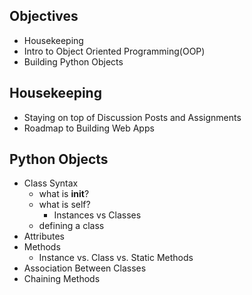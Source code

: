 ## Objectives
- Housekeeping
- Intro to Object Oriented Programming(OOP)
- Building Python Objects

## Housekeeping
- Staying on top of Discussion Posts and Assignments
- Roadmap to Building Web Apps

## Python Objects
- Class Syntax
    - what is __init__?
    - what is self?
        - Instances vs Classes
    - defining a class
- Attributes
- Methods
    - Instance vs. Class vs. Static Methods
- Association Between Classes
- Chaining Methods
